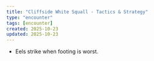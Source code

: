 ```yaml
---
title: "Cliffside White Squall - Tactics & Strategy"
type: "encounter"
tags: [encounter]
created: 2025-10-23
updated: 2025-10-23
---
```

- Eels strike when footing is worst.
